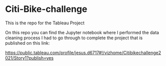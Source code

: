# Citi-Bike-challenge
This is the repo for the Tableau Project

On this repo you can find the Jupyter notebook where I performed the data cleaning process I had to go through to complete the project that is published on this link:

https://public.tableau.com/profile/jesus.d6717#!/vizhome/Citibikechallenge2021/Story1?publish=yes
